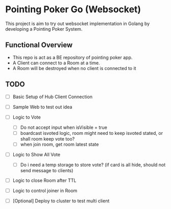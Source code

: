 # Pointing Poker Go (Websocket)

This project is aim to try out websocket implementation in Golang by developing a Pointing Poker System.

## Functional Overview

- This repo is act as a BE repository of pointing poker app. 
- A Client can connect to a Room at a time.
- A Room will be destroyed when no client is connected to it

## TODO

- [ ] Basic Setup of Hub Client Connection
- [ ] Sample Web to test out idea
- [ ] Logic to Vote
    - [ ] Do not accept input when isVisible = true
    - [ ] boardcast isvoted logic, room might need to keep isvoted stated, or shall room keep vote too?
    - [ ] when join room, get room latest state
- [ ] Logic to Show All Vote
    - [ ] Do i need a temp storage to store vote? (if card is all hide, should not send message to clients)
- [ ] Logic to close Room after TTL
- [ ] Logic to control joiner in Room
- [ ] [Optional] Deploy to cluster to test multi client

